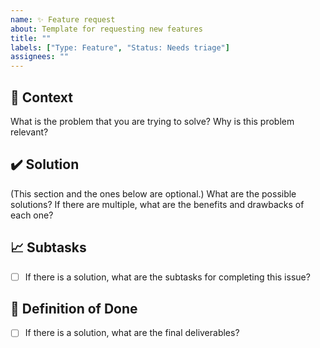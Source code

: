 ```yaml
---
name: ✨ Feature request
about: Template for requesting new features
title: ""
labels: ["Type: Feature", "Status: Needs triage"]
assignees: ""
---
```


## 📄 Context

What is the problem that you are trying to solve?
Why is this problem relevant?

## ✔️ Solution

(This section and the ones below are optional.)
What are the possible solutions?
If there are multiple, what are the benefits and drawbacks of each one?

## 📈 Subtasks

- [ ] If there is a solution, what are the subtasks for completing this issue?

## 🎯 Definition of Done

- [ ] If there is a solution, what are the final deliverables?
